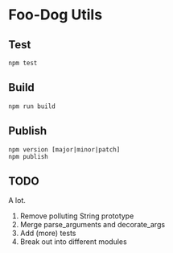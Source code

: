 # Foo-Dog Utils

## Test

 `npm test`

## Build

 `npm run build`

## Publish

```
npm version [major|minor|patch]
npm publish
```

 ## TODO

 A lot.

 1. Remove polluting String prototype
 2. Merge parse_arguments and decorate_args
 3. Add (more) tests
 4. Break out into different modules